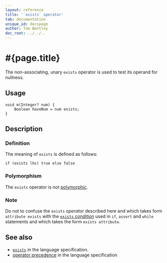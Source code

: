 ```yaml
---
layout: reference
title: '`exists` operator'
tab: documentation
unique_id: docspage
author: Tom Bentley
doc_root: ../../..
---
```


# #{page.title}

The non-associating, unary `exists` operator is used to test its operand for 
nullness.

## Usage 

<!-- try: -->
    void m(Integer? num) {
        Boolean haveNum = num exists;
    }

## Description

### Definition

The meaning of `exists` is defined as follows:

<!-- check:none -->
<!-- try: -->
    if (exists lhs) true else false

### Polymorphism

The `exists` operator is not [polymorphic](#{page.doc_root}/reference/operator/operator-polymorphism). 

### Note

Do not to confuse the `exists` *operator* described here and which 
takes form `attribute exists` with the 
[`exists` *condition*](../../statement/conditions) used in `if`, `assert` and 
`while` statements and which takes the form 
`exists attribute`.

## See also

* [`exists`](#{site.urls.spec_current}#nullvalues) in the language specification.
* [operator precedence](#{site.urls.spec_current}#operatorprecedence) in the 
  language specification
